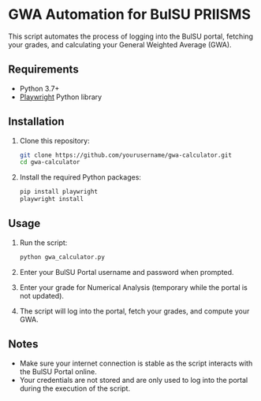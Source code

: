 # GWA Automation for BulSU PRIISMS

This script automates the process of logging into the BulSU portal, fetching your grades, and calculating your General Weighted Average (GWA).

## Requirements

- Python 3.7+
- [Playwright](https://playwright.dev/python/docs/intro) Python library

## Installation

1. Clone this repository:

    ```bash
    git clone https://github.com/yourusername/gwa-calculator.git
    cd gwa-calculator
    ```

2. Install the required Python packages:

    ```bash
    pip install playwright
    playwright install
    ```

## Usage

1. Run the script:

    ```bash
    python gwa_calculator.py
    ```

2. Enter your BulSU Portal username and password when prompted.

3. Enter your grade for Numerical Analysis (temporary while the portal is not updated).

4. The script will log into the portal, fetch your grades, and compute your GWA.

## Notes

- Make sure your internet connection is stable as the script interacts with the BulSU Portal online.
- Your credentials are not stored and are only used to log into the portal during the execution of the script.
